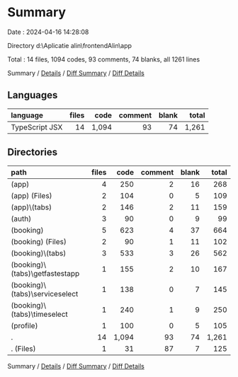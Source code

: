 # Summary

Date : 2024-04-16 14:28:08

Directory d:\\Aplicatie alin\\frontendAlin\\app

Total : 14 files,  1094 codes, 93 comments, 74 blanks, all 1261 lines

Summary / [Details](details.md) / [Diff Summary](diff.md) / [Diff Details](diff-details.md)

## Languages
| language | files | code | comment | blank | total |
| :--- | ---: | ---: | ---: | ---: | ---: |
| TypeScript JSX | 14 | 1,094 | 93 | 74 | 1,261 |

## Directories
| path | files | code | comment | blank | total |
| :--- | ---: | ---: | ---: | ---: | ---: |
| (app) | 4 | 250 | 2 | 16 | 268 |
| (app) (Files) | 2 | 104 | 0 | 5 | 109 |
| (app)\\(tabs) | 2 | 146 | 2 | 11 | 159 |
| (auth) | 3 | 90 | 0 | 9 | 99 |
| (booking) | 5 | 623 | 4 | 37 | 664 |
| (booking) (Files) | 2 | 90 | 1 | 11 | 102 |
| (booking)\\(tabs) | 3 | 533 | 3 | 26 | 562 |
| (booking)\\(tabs)\\getfastestapp | 1 | 155 | 2 | 10 | 167 |
| (booking)\\(tabs)\\serviceselect | 1 | 138 | 0 | 7 | 145 |
| (booking)\\(tabs)\\timeselect | 1 | 240 | 1 | 9 | 250 |
| (profile) | 1 | 100 | 0 | 5 | 105 |
| . | 14 | 1,094 | 93 | 74 | 1,261 |
| . (Files) | 1 | 31 | 87 | 7 | 125 |

Summary / [Details](details.md) / [Diff Summary](diff.md) / [Diff Details](diff-details.md)